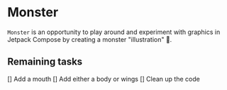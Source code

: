 # Monster

`Monster` is an opportunity to play around and experiment with graphics in Jetpack Compose by creating a monster "illustration" 👾.

## Remaining tasks

[] Add a mouth
[] Add either a body or wings
[] Clean up the code
